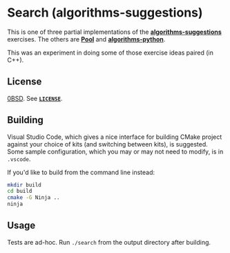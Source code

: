 <!-- SPDX-License-Identifier: 0BSD -->

# Search (algorithms-suggestions)

This is one of three partial implementations of the
[**algorithms-suggestions**](https://github.com/EliahKagan/algorithms-suggestions)
exercises. The others are [**Pool**](https://github.com/EliahKagan/Pool) and
[**algorithms-python**](https://github.com/EliahKagan/algorithms-python).

This was an experiment in doing some of those exercise ideas paired (in C++).

## License

[0BSD](https://spdx.org/licenses/0BSD.html). See [**`LICENSE`**](LICENSE).

## Building

Visual Studio Code, which gives a nice interface for building CMake project
against your choice of kits (and switching between kits), is suggested. Some
sample configuration, which you may or may not need to modify, is in `.vscode`.

If you'd like to build from the command line instead:

```sh
mkdir build
cd build
cmake -G Ninja ..
ninja
```

## Usage

Tests are ad-hoc. Run `./search` from the output directory after building.
